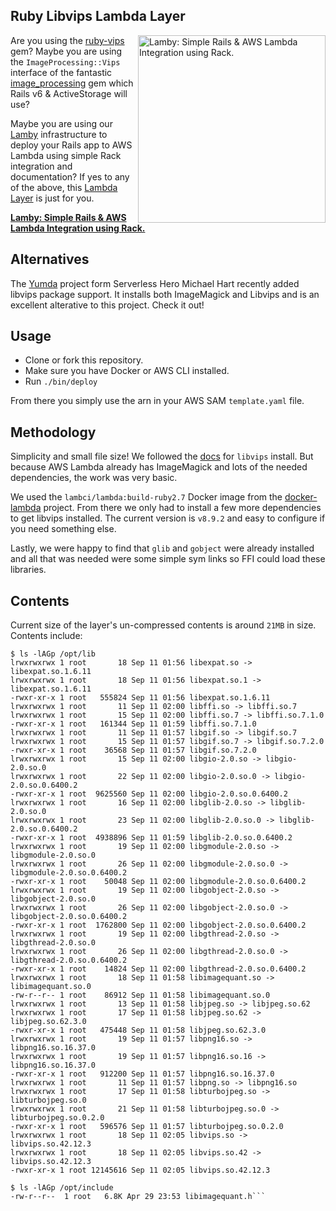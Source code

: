 

## Ruby Libvips Lambda Layer

<a href="https://github.com/customink/lamby"><img src="https://user-images.githubusercontent.com/2381/59363668-89edeb80-8d03-11e9-9985-2ce14361b7e3.png" alt="Lamby: Simple Rails & AWS Lambda Integration using Rack." align="right" width="300" /></a>Are you using the [ruby-vips](https://github.com/libvips/ruby-vips) gem? Maybe you are using the `ImageProcessing::Vips` interface of the fantastic [image_processing](https://github.com/janko/image_processing) gem which Rails v6 & ActiveStorage will use?

Maybe you are using our [Lamby](https://github.com/customink/lamby) infrastructure to deploy your Rails app to AWS Lambda using simple Rack integration and documentation? If yes to any of the above, this [Lambda Layer](https://aws.amazon.com/blogs/compute/working-with-aws-lambda-and-lambda-layers-in-aws-sam/) is just for you.

**[Lamby: Simple Rails & AWS Lambda Integration using Rack.](https://github.com/customink/lamby)**

## Alternatives

The [Yumda](https://github.com/lambci/yumda) project form Serverless Hero Michael Hart recently added libvips package support. It installs both ImageMagick and Libvips and is an excellent alterative to this project. Check it out!


## Usage

* Clone or fork this repository.
* Make sure you have Docker or AWS CLI installed.
* Run `./bin/deploy`

From there you simply use the arn in your AWS SAM `template.yaml` file.


## Methodology

Simplicity and small file size! We followed the [docs](https://libvips.github.io/libvips/install.html) for `libvips` install. But because AWS Lambda already has ImageMagick and lots of the needed dependencies, the work was very basic.

We used the `lambci/lambda:build-ruby2.7` Docker image from the [docker-lambda](https://github.com/lambci/docker-lambda) project. From there we only had to install a few more dependencies to get libvips installed. The current version is `v8.9.2` and easy to configure if you need something else.

Lastly, we were happy to find that `glib` and `gobject` were already installed and all that was needed were some simple sym links so FFI could load these libraries.


## Contents

Current size of the layer's un-compressed contents is around `21MB` in size. Contents include:

```shell
$ ls -lAGp /opt/lib
lrwxrwxrwx 1 root       18 Sep 11 01:56 libexpat.so -> libexpat.so.1.6.11
lrwxrwxrwx 1 root       18 Sep 11 01:56 libexpat.so.1 -> libexpat.so.1.6.11
-rwxr-xr-x 1 root   555824 Sep 11 01:56 libexpat.so.1.6.11
lrwxrwxrwx 1 root       11 Sep 11 02:00 libffi.so -> libffi.so.7
lrwxrwxrwx 1 root       15 Sep 11 02:00 libffi.so.7 -> libffi.so.7.1.0
-rwxr-xr-x 1 root   161344 Sep 11 01:59 libffi.so.7.1.0
lrwxrwxrwx 1 root       11 Sep 11 01:57 libgif.so -> libgif.so.7
lrwxrwxrwx 1 root       15 Sep 11 01:57 libgif.so.7 -> libgif.so.7.2.0
-rwxr-xr-x 1 root    36568 Sep 11 01:57 libgif.so.7.2.0
lrwxrwxrwx 1 root       15 Sep 11 02:00 libgio-2.0.so -> libgio-2.0.so.0
lrwxrwxrwx 1 root       22 Sep 11 02:00 libgio-2.0.so.0 -> libgio-2.0.so.0.6400.2
-rwxr-xr-x 1 root  9625560 Sep 11 02:00 libgio-2.0.so.0.6400.2
lrwxrwxrwx 1 root       16 Sep 11 02:00 libglib-2.0.so -> libglib-2.0.so.0
lrwxrwxrwx 1 root       23 Sep 11 02:00 libglib-2.0.so.0 -> libglib-2.0.so.0.6400.2
-rwxr-xr-x 1 root  4938896 Sep 11 01:59 libglib-2.0.so.0.6400.2
lrwxrwxrwx 1 root       19 Sep 11 02:00 libgmodule-2.0.so -> libgmodule-2.0.so.0
lrwxrwxrwx 1 root       26 Sep 11 02:00 libgmodule-2.0.so.0 -> libgmodule-2.0.so.0.6400.2
-rwxr-xr-x 1 root    50048 Sep 11 02:00 libgmodule-2.0.so.0.6400.2
lrwxrwxrwx 1 root       19 Sep 11 02:00 libgobject-2.0.so -> libgobject-2.0.so.0
lrwxrwxrwx 1 root       26 Sep 11 02:00 libgobject-2.0.so.0 -> libgobject-2.0.so.0.6400.2
-rwxr-xr-x 1 root  1762800 Sep 11 02:00 libgobject-2.0.so.0.6400.2
lrwxrwxrwx 1 root       19 Sep 11 02:00 libgthread-2.0.so -> libgthread-2.0.so.0
lrwxrwxrwx 1 root       26 Sep 11 02:00 libgthread-2.0.so.0 -> libgthread-2.0.so.0.6400.2
-rwxr-xr-x 1 root    14824 Sep 11 02:00 libgthread-2.0.so.0.6400.2
lrwxrwxrwx 1 root       18 Sep 11 01:58 libimagequant.so -> libimagequant.so.0
-rw-r--r-- 1 root    86912 Sep 11 01:58 libimagequant.so.0
lrwxrwxrwx 1 root       13 Sep 11 01:58 libjpeg.so -> libjpeg.so.62
lrwxrwxrwx 1 root       17 Sep 11 01:58 libjpeg.so.62 -> libjpeg.so.62.3.0
-rwxr-xr-x 1 root   475448 Sep 11 01:58 libjpeg.so.62.3.0
lrwxrwxrwx 1 root       19 Sep 11 01:57 libpng16.so -> libpng16.so.16.37.0
lrwxrwxrwx 1 root       19 Sep 11 01:57 libpng16.so.16 -> libpng16.so.16.37.0
-rwxr-xr-x 1 root   912200 Sep 11 01:57 libpng16.so.16.37.0
lrwxrwxrwx 1 root       11 Sep 11 01:57 libpng.so -> libpng16.so
lrwxrwxrwx 1 root       17 Sep 11 01:58 libturbojpeg.so -> libturbojpeg.so.0
lrwxrwxrwx 1 root       21 Sep 11 01:58 libturbojpeg.so.0 -> libturbojpeg.so.0.2.0
-rwxr-xr-x 1 root   596576 Sep 11 01:57 libturbojpeg.so.0.2.0
lrwxrwxrwx 1 root       18 Sep 11 02:05 libvips.so -> libvips.so.42.12.3
lrwxrwxrwx 1 root       18 Sep 11 02:05 libvips.so.42 -> libvips.so.42.12.3
-rwxr-xr-x 1 root 12145616 Sep 11 02:05 libvips.so.42.12.3

$ ls -lAGp /opt/include
-rw-r--r--  1 root   6.8K Apr 29 23:53 libimagequant.h```
